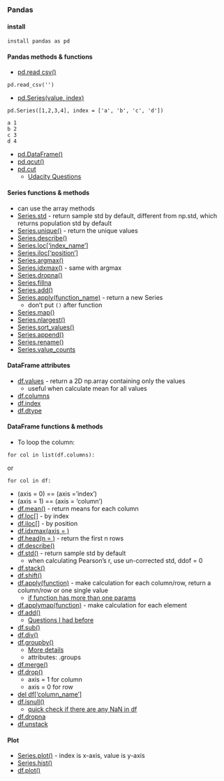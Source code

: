 <h3>Pandas</h3>

<h4>install</h4>

<pre><code class="Python">install pandas as pd
</code></pre>

<h4>Pandas methods &amp; functions</h4>

<ul>
<li><a href="http://pandas.pydata.org/pandas-docs/stable/generated/pandas.read_csv.html">pd.read csv()</a></li>
</ul>

<pre><code class="Python">pd.read_csv('')
</code></pre>

<ul>
<li><a href="http://pandas.pydata.org/pandas-docs/stable/generated/pandas.Series.html">pd.Series(value, index)</a></li>
</ul>

<pre><code class="Python">pd.Series([1,2,3,4], index = ['a', 'b', 'c', 'd'])

a 1
b 2
c 3
d 4
</code></pre>

<ul>
<li><a href="http://pandas.pydata.org/pandas-docs/stable/generated/pandas.DataFrame.html">pd.DataFrame()</a></li>
<li><a href="http://pandas.pydata.org/pandas-docs/stable/generated/pandas.qcut.html">pd.qcut()</a></li>
<li><a href="http://pandas.pydata.org/pandas-docs/stable/generated/pandas.cut.html">pd.cut</a>

<ul>
<li><a href="https://discussions.udacity.com/t/titanic-age-data-use-of-pd-cut-causes-a-warning/172477">Udacity Questions</a></li>
</ul></li>
</ul>

<h4>Series functions &amp; methods</h4>

<ul>
<li>can use the array methods</li>
<li><a href="http://pandas.pydata.org/pandas-docs/stable/generated/pandas.Series.std.html">Series.std</a> - return sample std by default, different from np.std, which returns population std by default</li>
<li><a href="http://pandas.pydata.org/pandas-docs/stable/generated/pandas.Series.unique.html">Series.unique()</a> - return the unique values</li>
<li><a href="http://pandas.pydata.org/pandas-docs/stable/generated/pandas.Series.describe.html">Series.describe()</a></li>
<li><a href="http://pandas.pydata.org/pandas-docs/stable/generated/pandas.Series.loc.html">Series.loc[&#8216;index_name&#8217;]</a></li>
<li><a href="http://pandas.pydata.org/pandas-docs/stable/generated/pandas.Series.iloc.html">Series.iloc[&#8216;position&#8217;]</a></li>
<li><a href="http://pandas.pydata.org/pandas-docs/stable/generated/pandas.Series.argmax.html">Series.argmax()</a></li>
<li><a href="http://pandas.pydata.org/pandas-docs/version/0.18.1/generated/pandas.Series.idxmax.html">Series.idxmax()</a> - same with argmax</li>
<li><a href="http://pandas.pydata.org/pandas-docs/stable/generated/pandas.Series.dropna.html">Series.dropna()</a></li>
<li><a href="http://pandas.pydata.org/pandas-docs/stable/generated/pandas.Series.fillna.html">Series.fillna</a></li>
<li><a href="http://pandas.pydata.org/pandas-docs/stable/generated/pandas.Series.add.html">Series.add()</a></li>
<li><a href="http://pandas.pydata.org/pandas-docs/stable/generated/pandas.Series.apply.html">Series.apply(function_name)</a> - return a new Series

<ul>
<li>don&#8217;t put <code>()</code> after function</li>
</ul></li>
<li><a href="http://pandas.pydata.org/pandas-docs/stable/generated/pandas.Series.map.html">Series.map()</a></li>
<li><a href="http://pandas.pydata.org/pandas-docs/stable/generated/pandas.Series.nlargest.html">Series.nlargest()</a></li>
<li><a href="http://pandas.pydata.org/pandas-docs/stable/generated/pandas.Series.sort_values.html">Series.sort_values()</a></li>
<li><a href="http://pandas.pydata.org/pandas-docs/stable/generated/pandas.Series.append.html">Series.append()</a></li>
<li><a href="http://pandas.pydata.org/pandas-docs/stable/generated/pandas.Series.rename.html">Series.rename()</a></li>
<li><a href="http://pandas.pydata.org/pandas-docs/stable/generated/pandas.Series.value_counts.html">Series.value_counts</a></li>
</ul>

<h4>DataFrame attributes</h4>

<ul>
<li><a href="http://pandas.pydata.org/pandas-docs/stable/generated/pandas.DataFrame.values.html">df.values</a> - return a 2D np.array containing only the values

<ul>
<li>useful when calculate mean for all values</li>
</ul></li>
<li><a href="http://pandas.pydata.org/pandas-docs/stable/generated/pandas.DataFrame.html">df.columns</a></li>
<li><a href="http://pandas.pydata.org/pandas-docs/stable/generated/pandas.DataFrame.html">df.index</a></li>
<li><a href="http://pandas.pydata.org/pandas-docs/stable/generated/pandas.DataFrame.html">df.dtype</a></li>
</ul>

<h4>DataFrame functions &amp; methods</h4>

<ul>
<li>To loop the column:</li>
</ul>

<pre><code class="Python">for col in list(df.columns):
</code></pre>

<p>or</p>

<pre><code class="Python">for col in df:
</code></pre>

<ul>
<li>(axis = 0) == (axis =&#8217;index&#8217;)</li>
<li>(axis = 1) == (axis = &#8216;column&#8217;)</li>
<li><a href="http://pandas.pydata.org/pandas-docs/stable/generated/pandas.DataFrame.mean.html">df.mean()</a> - return means for each column</li>
<li><a href="http://pandas.pydata.org/pandas-docs/stable/generated/pandas.DataFrame.loc.html">df.loc[]</a> - by index</li>
<li><a href="http://pandas.pydata.org/pandas-docs/version/0.17.0/generated/pandas.DataFrame.iloc.html">df.iloc[]</a> - by position</li>
<li><a href="http://pandas.pydata.org/pandas-docs/stable/generated/pandas.DataFrame.idxmax.html">df.idxmax(axis = )</a></li>
<li><a href="http://pandas.pydata.org/pandas-docs/stable/generated/pandas.DataFrame.head.html">df.head(n = )</a> - return the first n rows</li>
<li><a href="http://pandas.pydata.org/pandas-docs/stable/generated/pandas.DataFrame.describe.html">df.describe()</a></li>
<li><a href="http://pandas.pydata.org/pandas-docs/stable/generated/pandas.DataFrame.std.html">df.std()</a> - return sample std by default

<ul>
<li>when calculating Pearson&#8217;s r, use un-corrected std, ddof = 0</li>
</ul></li>
<li><a href="http://pandas.pydata.org/pandas-docs/stable/generated/pandas.DataFrame.stack.html">df.stack()</a></li>
<li><a href="http://pandas.pydata.org/pandas-docs/stable/generated/pandas.DataFrame.shift.html">df.shift()</a></li>
<li><a href="http://pandas.pydata.org/pandas-docs/stable/generated/pandas.DataFrame.apply.html#pandas.DataFrame.apply">df.apply(function)</a> - make calculation for each column/row, return a column/row or one single value

<ul>
<li><a href="http://stackoverflow.com/questions/12182744/python-pandas-apply-a-function-with-arguments-to-a-series">if function has more than one params</a></li>
</ul></li>
<li><a href="http://pandas.pydata.org/pandas-docs/stable/generated/pandas.DataFrame.applymap.html">df.applymap(function)</a> - make calculation for each element</li>
<li><a href="http://pandas.pydata.org/pandas-docs/stable/generated/pandas.DataFrame.add.html">df.add()</a>

<ul>
<li><a href="https://discussions.udacity.com/t/quiz-15-vectorized-operations/242845">Questions I had before</a></li>
</ul></li>
<li><a href="http://pandas.pydata.org/pandas-docs/stable/generated/pandas.DataFrame.sub.html">df.sub()</a></li>
<li><a href="http://pandas.pydata.org/pandas-docs/stable/generated/pandas.DataFrame.div.html">df.div()</a></li>
<li><a href="http://pandas.pydata.org/pandas-docs/stable/generated/pandas.DataFrame.groupby.html">df.groupby()</a>

<ul>
<li><a href="http://pandas.pydata.org/pandas-docs/stable/groupby.html">More details</a></li>
<li>attributes: .groups</li>
</ul></li>
<li><a href="http://pandas.pydata.org/pandas-docs/stable/generated/pandas.DataFrame.merge.html">df.merge()</a></li>
<li><a href="http://pandas.pydata.org/pandas-docs/stable/generated/pandas.DataFrame.drop.html">df.drop()</a>

<ul>
<li>axis = 1 for column</li>
<li>axis = 0 for row</li>
</ul></li>
<li><a href="http://stackoverflow.com/questions/13411544/delete-column-from-pandas-dataframe">del df[&#8216;column_name&#8217;]</a></li>
<li><a href="http://pandas.pydata.org/pandas-docs/stable/generated/pandas.DataFrame.isnull.html">df.isnull()</a>

<ul>
<li><a href="http://stackoverflow.com/questions/29530232/python-pandas-check-if-any-value-is-nan-in-dataframe">quick check if there are any NaN in df</a></li>
</ul></li>
<li><a href="http://pandas.pydata.org/pandas-docs/version/0.18.1/generated/pandas.DataFrame.dropna.html">df.dropna</a></li>
<li><a href="http://pandas.pydata.org/pandas-docs/stable/generated/pandas.DataFrame.unstack.html">df.unstack</a></li>
</ul>

<h4>Plot</h4>

<ul>
<li><a href="http://pandas.pydata.org/pandas-docs/stable/generated/pandas.Series.plot.html">Series.plot()</a> - index is x-axis, value is y-axis</li>
<li><a href="http://pandas.pydata.org/pandas-docs/stable/generated/pandas.Series.hist.html">Series.hist()</a></li>
<li><a href="http://pandas.pydata.org/pandas-docs/stable/generated/pandas.DataFrame.plot.html">df.plot()</a></li>
</ul>
